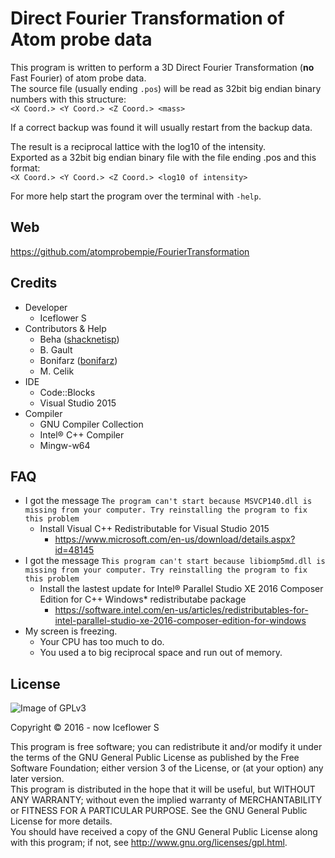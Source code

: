 # Direct Fourier Transformation of Atom probe data

This program is written to perform a 3D Direct Fourier Transformation (**no** Fast Fourier) of atom probe data.  
The source file (usually ending `.pos`) will be read as 32bit big endian binary numbers with this structure:  
`<X Coord.> <Y Coord.> <Z Coord.> <mass>`

If a correct backup was found it will usually restart from the backup data.

The result is a reciprocal lattice with the log10 of the intensity.  
Exported as a 32bit big endian binary file with the file ending .pos and this format:  
`<X Coord.> <Y Coord.> <Z Coord.> <log10 of intensity>`

For more help start the program over the terminal with `-help`.

## Web
https://github.com/atomprobempie/FourierTransformation

## Credits
- Developer
  - Iceflower S
- Contributors & Help
  - Beha ([shacknetisp](https://github.com/shacknetisp))
  - B. Gault
  - Bonifarz ([bonifarz](https://github.com/bonifarz))
  - M. Celik
- IDE
  - Code::Blocks
  - Visual Studio 2015
- Compiler
  - GNU Compiler Collection
  - Intel® C++ Compiler
  - Mingw-w64

## FAQ
- I got the message `The program can't start because MSVCP140.dll is missing from your computer. Try reinstalling the program to fix this problem`
  - Install Visual C++ Redistributable for Visual Studio 2015
    - https://www.microsoft.com/en-us/download/details.aspx?id=48145
- I got the message `This program can't start because libiomp5md.dll is missing from your computer. Try reinstalling the program to fix this problem`
  - Install the lastest update for Intel® Parallel Studio XE 2016 Composer Edition for C++ Windows* redistributabe package 
    - https://software.intel.com/en-us/articles/redistributables-for-intel-parallel-studio-xe-2016-composer-edition-for-windows
- My screen is freezing.
  - Your CPU has too much to do.
  - You used a to big reciprocal space and run out of memory.

## License
![Image of GPLv3](http://www.gnu.org/graphics/gplv3-127x51.png)

Copyright  ©  2016 - now  Iceflower S

This program is free software; you can redistribute it and/or modify it under the terms of the GNU General Public License as published by the Free Software Foundation; either version 3 of the License, or (at your option) any later version.  
This program is distributed in the hope that it will be useful, but WITHOUT ANY WARRANTY; without even the implied warranty of MERCHANTABILITY or FITNESS FOR A PARTICULAR PURPOSE. See the GNU General Public License for more details.  
You should have received a copy of the GNU General Public License along with this program; if not, see <http://www.gnu.org/licenses/gpl.html>.
